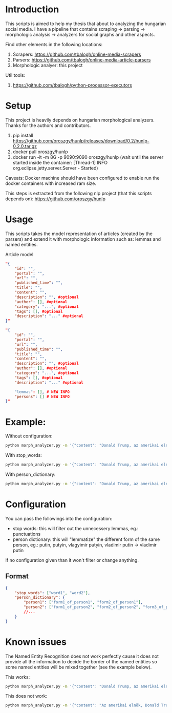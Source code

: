 # Introduction

This scripts is aimed to help my thesis that about to analyzing the hungarian social media. I have a pipeline that contains scraping -> parsing -> morphologic analysis -> analyzers for social graphs and other aspects.

Find other elements in the following locations:
1. Scrapers: https://github.com/tbalogh/online-media-scrapers 
2. Parsers: https://github.com/tbalogh/online-media-article-parsers
3. Morphologic analyer: this project

Util tools:
1. https://github.com/tbalogh/python-processor-executors

# Setup

This project is heavily depends on hungarian morphological analyzers. Thanks for the authors and contributors.

1. pip install https://github.com/oroszgy/hunlp/releases/download/0.2/hunlp-0.2.0.tar.gz
2. docker pull oroszgy/hunlp
3. docker run -it -m 8G -p 9090:9090 oroszgy/hunlp  (wait until the server started inside the container: [Thread-1] INFO org.eclipse.jetty.server.Server - Started)

Caveats:
Docker machine should have been configured to enable run the docker containers with increased ram size.

This steps is extracted from the following nlp project (that this scripts depends on): https://github.com/oroszgy/hunlp

# Usage

This scripts takes the model representation of articles (created by the parsers) and extend it with morphologic information such as: lemmas and named entities.

Article model

```json
"{
    "id": "",
    "portal": "",
    "url": "",
    "published_time": "",
    "title": "",
    "content": "",
    "description": "", #optional
    "author": [], #optional
    "category": "...", #optional
    "tags": [], #optional
    "description": "..." #optional
}"
```

```json
"{
    "id": "",
    "portal": "",
    "url": "",
    "published_time": "",
    "title": "",
    "content": "",
    "description": "", #optional
    "author": [], #optional
    "category": "...", #optional
    "tags": [], #optional
    "description": "..." #optional

    "lemmas": [], # NEW INFO
    "persons": [] # NEW INFO
}"
```

# Example:

Without configuration:

```bash
python morph_analyzer.py -m '{"content": "Donald Trump, az amerikai elnök tárgyalt Vladimir Putinnal. Trump nem értett egyet Putinnal."}'
```

With stop_words:

```bash
python morph_analyzer.py -m '{"content": "Donald Trump, az amerikai elnök tárgyalt Vladimir Putinnal. Trump nem értett egyet Putinnal."}' -c '{"stop_words": ["az", ",", "."]}'
```

With person_dictionary:
```bash
python morph_analyzer.py -m '{"content": "Donald Trump, az amerikai elnök tárgyalt Vladimir Putinnal. Trump nem értett egyet Putinnal."}' -c '{"person_dictionary": {"vladimir putin": ["putin"], "donald trump": ["trump"]} }'
```

# Configuration

You can pass the followings into the configuration:

* stop words: this will filter out the unnecessery lemmas, eg.: punctuations
* person dictionary: this will "lemmatize" the different form of the same person, eg.: putin, putyin, vlagyimir putyin, vladimir putin -> vladimir putin

If no configuration given than it won't filter or change anything.

## Format

```json
{
    "stop_words": ["word1", "word2"],
    "person_dictionary": {
        "person1": ["form1_of_person1", "form2_of_person1"],
        "person2": ["form1_of_person2", "form2_of_person2", "form3_of_person2"] 
        //...
    }
}
```


# Known issues

The Named Entity Recognition does not work perfectly cause it does not provide all the information to decide the border of the named entities so some named entities will be mixed together (see the example below).


This works:
```bash
python morph_analyzer.py -m '{"content": "Donald Trump, az amerikai elnök tárgyalt Vladimir Putinnal."}'
```

This does not work:
```bash
python morph_analyzer.py -m '{"content": "Az amerikai elnök, Donald Trump Vladimir Putinnal tárgyalt."}'
```
